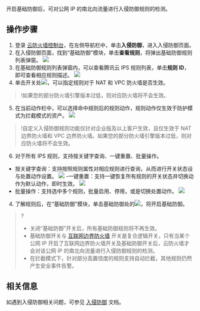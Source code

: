 开启基础防御后，可对公网 IP 的南北向流量进行入侵防御规则的检测。

## 操作步骤
1. 登录 [云防火墙控制台](https://console.cloud.tencent.com/cfw/ips)，在左侧导航栏中，单击**入侵防御**，进入入侵防御页面。
2. 在入侵防御页面，找到“基础防御”模块，单击**查看规则**，将弹出基础防御规则列表弹窗。
![](https://qcloudimg.tencent-cloud.cn/raw/08dfb5465d030a8825a45975d35addd6.png)
3. 在基础防御规则列表弹窗内，可以查看腾讯云 IPS 规则列表，单击**规则 ID**，即可查看相应规则描述。
![](https://qcloudimg.tencent-cloud.cn/raw/63b22950817e323febc910e1dc27d80f.png)
4. 单击开关处![](https://qcloudimg.tencent-cloud.cn/raw/f817a3f6655665ad69ec199fcae7eab0.png)，可以指定规则对于 NAT 和 VPC 防火墙是否生效。
>!如果您的部分防火墙引擎版本过低，则对应防火墙将不会生效。
>
5. 在当前动作栏中，可以选择命中规则后的规则动作，规则动作仅生效于防护模式为拦截模式的资产。
![](https://qcloudimg.tencent-cloud.cn/raw/2b12b173ff1982b5b0185033df2445be.png)
>!自定义入侵防御规则功能仅针对企业版及以上客户生效，且仅生效于 NAT 边界防火墙和 VPC 边界防火墙。如果您的部分防火墙引擎版本过低，则对应防火墙将不会生效。
>
6. 对于所有 IPS 规则，支持按关键字查询、一键重置、批量操作。
  - 按关键字查询：支持按照规则属性对相应规则进行查询，从而进行开关状态设与处置动作设置。
![](https://qcloudimg.tencent-cloud.cn/raw/b8ec657267b9d1ed77a53769faee0a43.png)
  -一键重置：支持一键恢复所有规则的开关状态并切换动作为默认动作，即时生效。
![](https://qcloudimg.tencent-cloud.cn/raw/44d1ae8627523e242e4727dd317a61f6.png)
 - 批量操作：支持选中多个规则，批量启用、停用，或是切换处置动作。
![](https://qcloudimg.tencent-cloud.cn/raw/23d6ec51ba1db5ba4f1e5d93f2d5d5d8.png)
4. 了解规则后，在“基础防御”模块，单击基础防御处的![](https://qcloudimg.tencent-cloud.cn/raw/10ace5416baaa335087014f76ec37c9a.png)，将开启基础防御。
>?
>- 关闭“基础防御”开关后，所有基础防御规则将不再生效。
>- 基础防御开关与 [互联网边界防火墙](https://console.cloud.tencent.com/cfw/switch/internet) 开关是复合逻辑开关，只有当某个公网 IP 开启了互联网边界防火墙开关及基础防御开关后，云防火墙才会对该公网 IP 的南北向流量进行入侵防御规则的检测。
>- 在拦截模式下，针对部分高置信度的规则支持自动拦截，其他规则仍然产生安全事件告警。



## 相关信息
如遇到入侵防御相关问题，可参见 [入侵防御](https://cloud.tencent.com/document/product/1132/56835) 文档。
